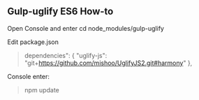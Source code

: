 Gulp-uglify ES6 How-to
----------------------

Open Console and enter
cd node_modules/gulp-uglify


Edit package.json
> dependencies": {
   "uglify-js": "git+https://github.com/mishoo/UglifyJS2.git#harmony"
},


Console enter:
> npm update
